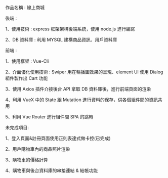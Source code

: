 作品名稱 : 線上商城

後端 :

1、使用技術 : express 框架架構後端系統，使用 node.js 進行編寫

2、DB 資料庫 : 利用 MYSQL 建構商品資訊、用戶資料庫

前端 :

1、使用框架 : Vue-Cli

2、介面優化使用技術 : Swiper 用在輪播圖效果的呈現、element UI 使用 Dialog 組件製作出 Cart 功能

3、使用 Axios 插件介接後台 API 拿取 DB 資料庫後，進行前端頁面的渲染

4、利用 VueX 中的 State 跟 Mutation 進行資料的保存，供各個組件間的資訊共用

5、利用 Vue Router 進行組件間 SPA 的跳轉

未完成項目:

1、登入頁面&註冊頁面使用正則表達式做卡控(已完成)

2、用戶購物車內的商品照片渲染

3、購物車的價格計算

4、購物車與後台資料庫的串接連結 & 結帳功能
